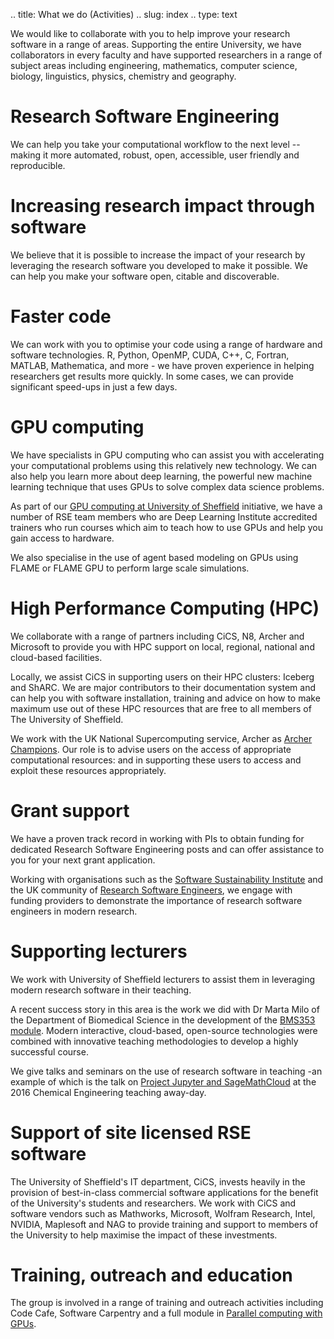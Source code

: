 .. title: What we do (Activities)
.. slug: index
.. type: text

We would like to collaborate with you to help improve your research
software in a range of areas. Supporting the entire University, we have
collaborators in every faculty and have supported researchers in a range
of subject areas including engineering, mathematics, computer science,
biology, linguistics, physics, chemistry and geography.

# Research Software Engineering

We can help you take your computational workflow to the next level
--making it more automated, robust, open, accessible, user friendly and
reproducible.

# Increasing research impact through software

We believe that it is possible to increase the impact of your research
by leveraging the research software you developed to make it possible.
We can help you make your software open, citable and discoverable.

# Faster code

We can work with you to optimise your code using a range of hardware and
software technologies. R, Python, OpenMP, CUDA, C++, C, Fortran, MATLAB,
Mathematica, and more - we have proven experience in helping researchers
get results more quickly. In some cases, we can provide significant
speed-ups in just a few days.

# GPU computing

We have specialists in GPU computing who can assist you with
accelerating your computational problems using this relatively new
technology. We can also help you learn more about deep learning, the
powerful new machine learning technique that uses GPUs to solve complex
data science problems.

As part of our [GPU computing at University of Sheffield](http://www.gpucomputing.shef.ac.uk) initiative,
we have a number of RSE team members who are Deep Learning Institute accredited 
trainers who run courses which aim to teach how to use GPUs
and help you gain access to hardware.

We also specialise in the use of agent based modeling on GPUs using
FLAME or FLAME GPU to perform large scale simulations.

# High Performance Computing (HPC)

We collaborate with a range of partners including CiCS, N8, Archer and
Microsoft to provide you with HPC support on local, regional, national
and cloud-based facilities.

Locally, we assist CiCS in supporting users on their HPC clusters:
Iceberg and ShARC. We are major contributors to their documentation
system and can help you with software installation, training and advice
on how to make maximum use out of these HPC resources that are free to
all members of The University of Sheffield.

We work with the UK National Supercomputing service, Archer as [Archer
Champions](http://www.archer.ac.uk/community/champions/). Our role is to advise users on the access of appropriate
computational resources: and in supporting these users to access and
exploit these resources appropriately.

# Grant support

We have a proven track record in working with PIs to obtain funding for
dedicated Research Software Engineering posts and can offer assistance
to you for your next grant application.

Working with organisations such as the [Software Sustainability
Institute](http://www.software.ac.uk/) and the UK community of [Research Software Engineers](http://www.rse.ac.uk/), we
engage with funding providers to demonstrate the importance of research
software engineers in modern research.

# Supporting lecturers

We work with University of Sheffield lecturers to assist them in
leveraging modern research software in their teaching.

A recent success story in this area is the work we did with Dr Marta
Milo of the Department of Biomedical Science in the development of the
[BMS353 module](http://opendsi.cc/bioinformatics/). Modern interactive, cloud-based, open-source
technologies were combined with innovative teaching methodologies to
develop a highly successful course.

We give talks and seminars on the use of research software in teaching
-an example of which is the talk on [Project Jupyter and
SageMathCloud](http://mikecroucher.github.io/ChemEng_Jupyter_talk2016/) at the 2016 Chemical Engineering teaching away-day.

# Support of site licensed RSE software

The University of Sheffield's IT department, CiCS, invests heavily in
the provision of best-in-class commercial software applications for the
benefit of the University's students and researchers. We work with CiCS
and software vendors such as Mathworks, Microsoft, Wolfram Research,
Intel, NVIDIA, Maplesoft and NAG to provide training and support to
members of the University to help maximise the impact of these
investments.

# Training, outreach and education

The group is involved in a range of training and outreach activities
including Code Cafe, Software Carpentry and a full module in [Parallel
computing with
GPUs](<http://www.dcs.shef.ac.uk/intranet/teaching/public/modules/level4/com4521.html>).